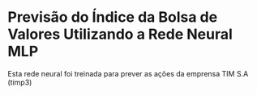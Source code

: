 # Previsão do Índice da Bolsa de Valores Utilizando a Rede Neural MLP 
Esta rede neural foi treinada para prever as ações da emprensa TIM S.A (timp3)
